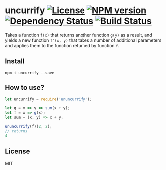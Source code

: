# uncurrify [![License][LicenseIMGURL]][LicenseURL] [![NPM version][NPMIMGURL]][NPMURL] [![Dependency Status][DependencyStatusIMGURL]][DependencyStatusURL] [![Build Status][BuildStatusIMGURL]][BuildStatusURL]

Takes a function `f(x)` that returns another function `g(y)` as a result, and yields a new function `f′(x, y)` that takes a number of additional parameters and applies them to the function returned by function `f`.

## Install

```
npm i uncurrify --save
```

## How to use?

```js
let uncurrify = require('ununcurrify');

let g = x => y => sum(x + y);
let f = x => g(x);
let sum = (x, y) => x + y;

ununcurrify(f)(2, 2);
// returns
4
```

## License

MIT

[NPMIMGURL]:                https://img.shields.io/npm/v/uncurrify.svg?style=flat
[BuildStatusIMGURL]:        https://img.shields.io/travis/coderaiser/uncurrify/master.svg?style=flat
[DependencyStatusIMGURL]:   https://img.shields.io/gemnasium/coderaiser/uncurrify.svg?style=flat
[LicenseIMGURL]:            https://img.shields.io/badge/license-MIT-317BF9.svg?style=flat
[NPMURL]:                   https://npmjs.org/package/uncurrify "npm"
[BuildStatusURL]:           https://travis-ci.org/coderaiser/uncurrify  "Build Status"
[DependencyStatusURL]:      https://gemnasium.com/coderaiser/uncurrify "Dependency Status"
[LicenseURL]:               https://tldrlegal.com/license/mit-license "MIT License"
